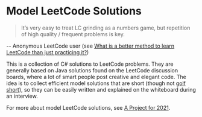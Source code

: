 # Model LeetCode Solutions

> It’s very easy to treat LC grinding as a numbers game, but repetition of high quality / frequent problems is key.

-- Anonymous LeetCode user (see [What is a better method to learn LeetCode than just practicing it?](https://www.quora.com/What-is-a-better-method-to-learn-LeetCode-than-just-practicing-it/answer/Duncan-Smith-23))

This is a collection of C# solutions to LeetCode problems. They are generally based on Java solutions found on the LeetCode discussion boards, where a lot of smart people post creative and elegant code. The idea is to collect efficient model solutions that are short (though not [golf short](https://codegolf.stackexchange.com/)), so they can be easily written and explained on the whiteboard during an interview.

For more about model LeetCode solutions, see [A Project for 2021](https://www.redgreencode.com/a-project-for-2021).
